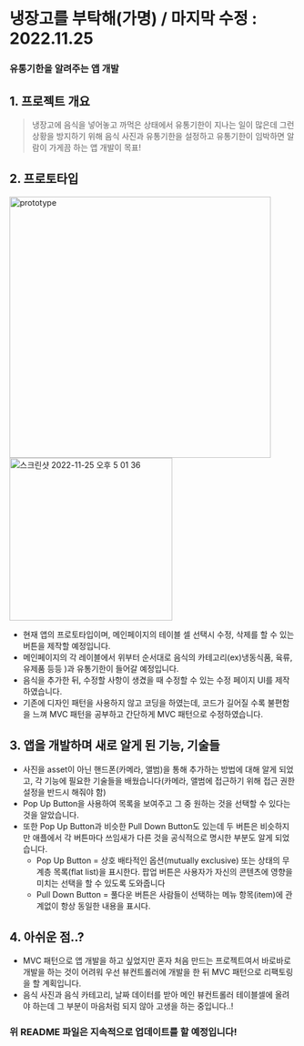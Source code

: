 # 냉장고를 부탁해(가명) / 마지막 수정 : 2022.11.25

### 유통기한을 알려주는 앱 개발

## 1. 프로젝트 개요
> 냉장고에 음식을 넣어놓고 까먹은 상태에서 유통기한이 지나는 일이 많은데 그런 상황을 방지하기 위해 음식 사진과 유통기한을 설정하고 유통기한이 임박하면 알람이 가게끔 하는 앱 개발이 목표!

## 2. 프로토타입
<img width="459" alt="prototype" src="https://user-images.githubusercontent.com/104900735/201655058-9f86ba72-ef61-4a8a-a5fa-90faefdcf831.png">
<img width="286" alt="스크린샷 2022-11-25 오후 5 01 36" src="https://user-images.githubusercontent.com/104900735/203932007-0654f0dd-eea9-46aa-92f9-91cfde15934e.png">

- 현재 앱의 프로토타입이며, 메인페이지의 테이블 셀 선택시 수정, 삭제를 할 수 있는 버튼을 제작할 예정입니다.
- 메인페이지의 각 레이블에서 위부터 순서대로 음식의 카테고리(ex)냉동식품, 육류, 유제품 등등 )과 유통기한이 들어갈 예정입니다.
- 음식을 추가한 뒤, 수정할 사항이 생겼을 때 수정할 수 있는 수정 페이지 UI를 제작하였습니다.
- 기존에 디자인 패턴을 사용하지 않고 코딩을 하였는데, 코드가 길어질 수록 불편함을 느껴 MVC 패턴을 공부하고 간단하게 MVC 패턴으로 수정하였습니다.

## 3. 앱을 개발하며 새로 알게 된 기능, 기술들
- 사진을 asset이 아닌 핸드폰(카메라, 앨범)을 통해 추가하는 방법에 대해 알게 되었고, 각 기능에 필요한 기술들을 배웠습니다(카메라, 앨범에 접근하기 위해 접근 권한 설정을 반드시 해줘야 함)
- Pop Up Button을 사용하여 목록을 보여주고 그 중 원하는 것을 선택할 수 있다는 것을 알았습니다.
- 또한 Pop Up Button과 비슷한 Pull Down Button도 있는데 두 버튼은 비슷하지만 애플에서 각 버튼마다 쓰임새가 다른 것을 공식적으로 명시한 부분도 알게 되었습니다.
  - Pop Up Button = 상호 배타적인 옵션(mutually exclusive) 또는 상태의 무계층 목록(flat list)을 표시한다. 팝업 버튼은 사용자가 자신의 콘텐츠에 영향을 미치는 선택을 할 수 있도록 도와줍니다
  - Pull Down Button = 풀다운 버튼은 사람들이 선택하는 메뉴 항목(item)에 관계없이 항상 동일한 내용을 표시다.
 
 ## 4. 아쉬운 점..?
 - MVC 패턴으로 앱 개발을 하고 싶었지만 혼자 처음 만드는 프로젝트여서 바로바로 개발을 하는 것이 어려워 우선 뷰컨트롤러에 개발을 한 뒤 MVC 패턴으로 리팩토링을 할 계획입니다.
 - 음식 사진과 음식 카테고리, 날짜 데이터를 받아 메인 뷰컨트롤러 테이블셀에 올려야 하는데 그 부분이 마음처럼 되지 않아 고생을 하는 중입니다..!
 

### 위 README 파일은 지속적으로 업데이트를 할 예정입니다!
